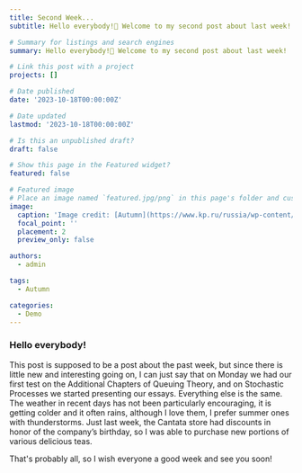 ```yaml
---
title: Second Week... 
subtitle: Hello everybody!👋 Welcome to my second post about last week!

# Summary for listings and search engines
summary: Hello everybody!👋 Welcome to my second post about last week!

# Link this post with a project
projects: []

# Date published
date: '2023-10-18T00:00:00Z'

# Date updated
lastmod: '2023-10-18T00:00:00Z'

# Is this an unpublished draft?
draft: false

# Show this page in the Featured widget?
featured: false

# Featured image
# Place an image named `featured.jpg/png` in this page's folder and customize its options here.
image:
  caption: 'Image credit: [Autumn](https://www.kp.ru/russia/wp-content/uploads/2020/10/osen-v-gorah-oblozhka.jpg)'
  focal_point: ''
  placement: 2
  preview_only: false

authors:
  - admin

tags:
  - Autumn

categories:
  - Demo
---
```

### __Hello everybody!__

This post is supposed to be a post about the past week, but since there is little new and interesting going on, I can just say that on Monday we had our first test on the Additional Chapters of Queuing Theory, and on Stochastic Processes we started presenting our essays. Everything else is the same. The weather in recent days has not been particularly encouraging, it is getting colder and it often rains, although I love them, I prefer summer ones with thunderstorms. Just last week, the Cantata store had discounts in honor of the company’s birthday, so I was able to purchase new portions of various delicious teas. 

That's probably all, so I wish everyone a good week and see you soon!

